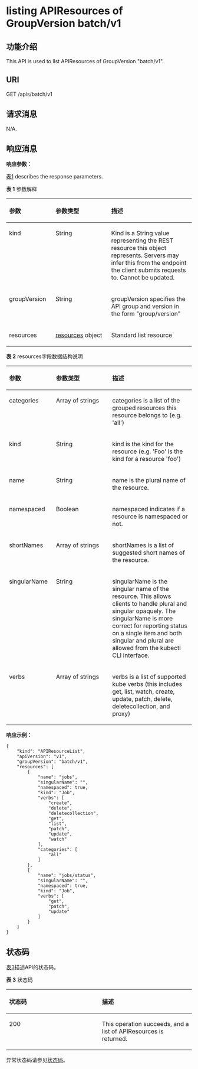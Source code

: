# listing APIResources of GroupVersion batch/v1<a name="cce_02_0196"></a>

## 功能介绍<a name="section40622221"></a>

This API is used to list APIResources of GroupVersion "batch/v1".

## URI<a name="section30055677"></a>

GET /apis/batch/v1

## 请求消息<a name="section2065644"></a>

N/A.

## 响应消息<a name="section18590804"></a>

**响应参数：**

[表1](#d0e48039)  describes the response parameters.

**表 1**  参数解释

<a name="d0e48039"></a>
<table><thead align="left"><tr id="row48566246"><th class="cellrowborder" valign="top" width="25%" id="mcps1.2.4.1.1"><p id="p41551876"><a name="p41551876"></a><a name="p41551876"></a>参数</p>
</th>
<th class="cellrowborder" valign="top" width="30%" id="mcps1.2.4.1.2"><p id="p10258770"><a name="p10258770"></a><a name="p10258770"></a>参数类型</p>
</th>
<th class="cellrowborder" valign="top" width="45%" id="mcps1.2.4.1.3"><p id="p25654008"><a name="p25654008"></a><a name="p25654008"></a>描述</p>
</th>
</tr>
</thead>
<tbody><tr id="row64708767"><td class="cellrowborder" valign="top" width="25%" headers="mcps1.2.4.1.1 "><p id="p6918766"><a name="p6918766"></a><a name="p6918766"></a>kind</p>
</td>
<td class="cellrowborder" valign="top" width="30%" headers="mcps1.2.4.1.2 "><p id="p23549198"><a name="p23549198"></a><a name="p23549198"></a>String</p>
</td>
<td class="cellrowborder" valign="top" width="45%" headers="mcps1.2.4.1.3 "><p id="p28436903"><a name="p28436903"></a><a name="p28436903"></a>Kind is a String value representing the REST resource this object represents. Servers may infer this from the endpoint the client submits requests to. Cannot be updated.</p>
</td>
</tr>
<tr id="row54605536"><td class="cellrowborder" valign="top" width="25%" headers="mcps1.2.4.1.1 "><p id="p60972256"><a name="p60972256"></a><a name="p60972256"></a>groupVersion</p>
</td>
<td class="cellrowborder" valign="top" width="30%" headers="mcps1.2.4.1.2 "><p id="p39805676"><a name="p39805676"></a><a name="p39805676"></a>String</p>
</td>
<td class="cellrowborder" valign="top" width="45%" headers="mcps1.2.4.1.3 "><p id="p3034349"><a name="p3034349"></a><a name="p3034349"></a>groupVersion specifies the API group and version in the form "group/version"</p>
</td>
</tr>
<tr id="row27309149"><td class="cellrowborder" valign="top" width="25%" headers="mcps1.2.4.1.1 "><p id="p64557480"><a name="p64557480"></a><a name="p64557480"></a>resources</p>
</td>
<td class="cellrowborder" valign="top" width="30%" headers="mcps1.2.4.1.2 "><p id="p61773404"><a name="p61773404"></a><a name="p61773404"></a><a href="#d0e48089">resources</a> object</p>
</td>
<td class="cellrowborder" valign="top" width="45%" headers="mcps1.2.4.1.3 "><p id="p2763807"><a name="p2763807"></a><a name="p2763807"></a>Standard list resource</p>
</td>
</tr>
</tbody>
</table>

**表 2**  resources字段数据结构说明

<a name="d0e48089"></a>
<table><thead align="left"><tr id="row45778201"><th class="cellrowborder" valign="top" width="25.252525252525253%" id="mcps1.2.4.1.1"><p id="p17046778"><a name="p17046778"></a><a name="p17046778"></a>参数</p>
</th>
<th class="cellrowborder" valign="top" width="30.303030303030305%" id="mcps1.2.4.1.2"><p id="p38611809"><a name="p38611809"></a><a name="p38611809"></a>参数类型</p>
</th>
<th class="cellrowborder" valign="top" width="44.44444444444445%" id="mcps1.2.4.1.3"><p id="p40548787"><a name="p40548787"></a><a name="p40548787"></a>描述</p>
</th>
</tr>
</thead>
<tbody><tr id="row63226330"><td class="cellrowborder" valign="top" width="25.252525252525253%" headers="mcps1.2.4.1.1 "><p id="p21059134"><a name="p21059134"></a><a name="p21059134"></a>categories</p>
</td>
<td class="cellrowborder" valign="top" width="30.303030303030305%" headers="mcps1.2.4.1.2 "><p id="p28068294"><a name="p28068294"></a><a name="p28068294"></a>Array of strings</p>
</td>
<td class="cellrowborder" valign="top" width="44.44444444444445%" headers="mcps1.2.4.1.3 "><p id="p58939355"><a name="p58939355"></a><a name="p58939355"></a>categories is a list of the grouped resources this resource belongs to (e.g. 'all')</p>
</td>
</tr>
<tr id="row60692149"><td class="cellrowborder" valign="top" width="25.252525252525253%" headers="mcps1.2.4.1.1 "><p id="p17117064"><a name="p17117064"></a><a name="p17117064"></a>kind</p>
</td>
<td class="cellrowborder" valign="top" width="30.303030303030305%" headers="mcps1.2.4.1.2 "><p id="p44304923"><a name="p44304923"></a><a name="p44304923"></a>String</p>
</td>
<td class="cellrowborder" valign="top" width="44.44444444444445%" headers="mcps1.2.4.1.3 "><p id="p31928982"><a name="p31928982"></a><a name="p31928982"></a>kind is the kind for the resource (e.g. 'Foo' is the kind for a resource 'foo')</p>
</td>
</tr>
<tr id="row18925386"><td class="cellrowborder" valign="top" width="25.252525252525253%" headers="mcps1.2.4.1.1 "><p id="p56561334"><a name="p56561334"></a><a name="p56561334"></a>name</p>
</td>
<td class="cellrowborder" valign="top" width="30.303030303030305%" headers="mcps1.2.4.1.2 "><p id="p18065309"><a name="p18065309"></a><a name="p18065309"></a>String</p>
</td>
<td class="cellrowborder" valign="top" width="44.44444444444445%" headers="mcps1.2.4.1.3 "><p id="p54003945"><a name="p54003945"></a><a name="p54003945"></a>name is the plural name of the resource.</p>
</td>
</tr>
<tr id="row16273465"><td class="cellrowborder" valign="top" width="25.252525252525253%" headers="mcps1.2.4.1.1 "><p id="p43082263"><a name="p43082263"></a><a name="p43082263"></a>namespaced</p>
</td>
<td class="cellrowborder" valign="top" width="30.303030303030305%" headers="mcps1.2.4.1.2 "><p id="p2381"><a name="p2381"></a><a name="p2381"></a>Boolean</p>
</td>
<td class="cellrowborder" valign="top" width="44.44444444444445%" headers="mcps1.2.4.1.3 "><p id="p192900"><a name="p192900"></a><a name="p192900"></a>namespaced indicates if a resource is namespaced or not.</p>
</td>
</tr>
<tr id="row1736103"><td class="cellrowborder" valign="top" width="25.252525252525253%" headers="mcps1.2.4.1.1 "><p id="p6406658"><a name="p6406658"></a><a name="p6406658"></a>shortNames</p>
</td>
<td class="cellrowborder" valign="top" width="30.303030303030305%" headers="mcps1.2.4.1.2 "><p id="p49177265"><a name="p49177265"></a><a name="p49177265"></a>Array&nbsp;of&nbsp;strings</p>
</td>
<td class="cellrowborder" valign="top" width="44.44444444444445%" headers="mcps1.2.4.1.3 "><p id="p23935517"><a name="p23935517"></a><a name="p23935517"></a>shortNames is a list of suggested short names of the resource.</p>
</td>
</tr>
<tr id="row14093061"><td class="cellrowborder" valign="top" width="25.252525252525253%" headers="mcps1.2.4.1.1 "><p id="p687254"><a name="p687254"></a><a name="p687254"></a>singularName</p>
</td>
<td class="cellrowborder" valign="top" width="30.303030303030305%" headers="mcps1.2.4.1.2 "><p id="p55667608"><a name="p55667608"></a><a name="p55667608"></a>String</p>
</td>
<td class="cellrowborder" valign="top" width="44.44444444444445%" headers="mcps1.2.4.1.3 "><p id="p12782386"><a name="p12782386"></a><a name="p12782386"></a>singularName is the singular name of the resource. This allows clients to handle plural and singular opaquely. The singularName is more correct for reporting status on a single item and both singular and plural are allowed from the kubectl CLI interface.</p>
</td>
</tr>
<tr id="row47932616"><td class="cellrowborder" valign="top" width="25.252525252525253%" headers="mcps1.2.4.1.1 "><p id="p57336698"><a name="p57336698"></a><a name="p57336698"></a>verbs</p>
</td>
<td class="cellrowborder" valign="top" width="30.303030303030305%" headers="mcps1.2.4.1.2 "><p id="p13760985"><a name="p13760985"></a><a name="p13760985"></a>Array&nbsp;of&nbsp;strings</p>
</td>
<td class="cellrowborder" valign="top" width="44.44444444444445%" headers="mcps1.2.4.1.3 "><p id="p40897996"><a name="p40897996"></a><a name="p40897996"></a>verbs is a list of supported kube verbs (this includes get, list, watch, create, update, patch, delete, deletecollection, and proxy)</p>
</td>
</tr>
</tbody>
</table>

**响应示例：**

```
{
    "kind": "APIResourceList",
    "apiVersion": "v1",
    "groupVersion": "batch/v1",
    "resources": [
        {
            "name": "jobs",
            "singularName": "",
            "namespaced": true,
            "kind": "Job",
            "verbs": [
                "create",
                "delete",
                "deletecollection",
                "get",
                "list",
                "patch",
                "update",
                "watch"
            ],
            "categories": [
                "all"
            ]
        },
        {
            "name": "jobs/status",
            "singularName": "",
            "namespaced": true,
            "kind": "Job",
            "verbs": [
                "get",
                "patch",
                "update"
            ]
        }
    ]
}
```

## 状态码<a name="section33099508"></a>

[表3](#d0e48190)描述API的状态码。

**表 3**  状态码

<a name="d0e48190"></a>
<table><thead align="left"><tr id="row16910545"><th class="cellrowborder" valign="top" width="50%" id="mcps1.2.3.1.1"><p id="p27576874"><a name="p27576874"></a><a name="p27576874"></a>状态码</p>
</th>
<th class="cellrowborder" valign="top" width="50%" id="mcps1.2.3.1.2"><p id="p19134283"><a name="p19134283"></a><a name="p19134283"></a>描述</p>
</th>
</tr>
</thead>
<tbody><tr id="row6373085"><td class="cellrowborder" valign="top" width="50%" headers="mcps1.2.3.1.1 "><p id="p46457863"><a name="p46457863"></a><a name="p46457863"></a>200</p>
</td>
<td class="cellrowborder" valign="top" width="50%" headers="mcps1.2.3.1.2 "><p id="p4990578"><a name="p4990578"></a><a name="p4990578"></a>This operation succeeds, and a list of APIResources is returned.</p>
</td>
</tr>
</tbody>
</table>

异常状态码请参见[状态码](状态码.md)。


